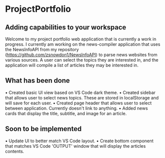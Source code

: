 

# ProjectPortfolio

## Adding capabilities to your workspace

Welcome to my project portfolio web application that is currently a work in progress. I currently am working on the news-compiler application that uses the NewsInfoAPI from my repository (https://github.com/zsnowdon1/NewsInfoAPI) to parse news websites from various sources. A user can select the topics they are interested in, and the application will compile a list of articles they may be interested in.

## What has been done
• Created basic UI view based on VS Code dark theme.
• Created sidebar that allows user to select news topics. These are stored in localStorage and will save for each user.
• Created page header that allows user to select between application. Currently doesn't link to anything.
• Added news cards that display the title, subtitle, and image for an article.

## Soon to be implemented
• Update UI to better match VS Code layout.
• Create bottom component that matches VS Code 'OUTPUT' window that will display the articles contents.
